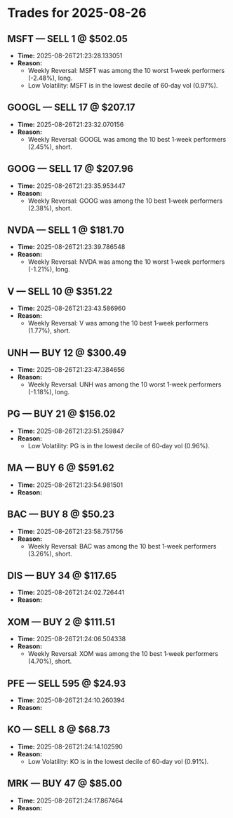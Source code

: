 # Trades for 2025-08-26

## MSFT — SELL 1 @ $502.05
- **Time:** 2025-08-26T21:23:28.133051
- **Reason:**
  - Weekly Reversal: MSFT was among the 10 worst 1‑week performers (-2.48%), long.
  - Low Volatility: MSFT is in the lowest decile of 60‑day vol (0.97%).

## GOOGL — SELL 17 @ $207.17
- **Time:** 2025-08-26T21:23:32.070156
- **Reason:**
  - Weekly Reversal: GOOGL was among the 10 best 1‑week performers (2.45%), short.

## GOOG — SELL 17 @ $207.96
- **Time:** 2025-08-26T21:23:35.953447
- **Reason:**
  - Weekly Reversal: GOOG was among the 10 best 1‑week performers (2.38%), short.

## NVDA — SELL 1 @ $181.70
- **Time:** 2025-08-26T21:23:39.786548
- **Reason:**
  - Weekly Reversal: NVDA was among the 10 worst 1‑week performers (-1.21%), long.

## V — SELL 10 @ $351.22
- **Time:** 2025-08-26T21:23:43.586960
- **Reason:**
  - Weekly Reversal: V was among the 10 best 1‑week performers (1.77%), short.

## UNH — BUY 12 @ $300.49
- **Time:** 2025-08-26T21:23:47.384656
- **Reason:**
  - Weekly Reversal: UNH was among the 10 worst 1‑week performers (-1.18%), long.

## PG — BUY 21 @ $156.02
- **Time:** 2025-08-26T21:23:51.259847
- **Reason:**
  - Low Volatility: PG is in the lowest decile of 60‑day vol (0.96%).

## MA — BUY 6 @ $591.62
- **Time:** 2025-08-26T21:23:54.981501
- **Reason:**

## BAC — BUY 8 @ $50.23
- **Time:** 2025-08-26T21:23:58.751756
- **Reason:**
  - Weekly Reversal: BAC was among the 10 best 1‑week performers (3.26%), short.

## DIS — BUY 34 @ $117.65
- **Time:** 2025-08-26T21:24:02.726441
- **Reason:**

## XOM — BUY 2 @ $111.51
- **Time:** 2025-08-26T21:24:06.504338
- **Reason:**
  - Weekly Reversal: XOM was among the 10 best 1‑week performers (4.70%), short.

## PFE — SELL 595 @ $24.93
- **Time:** 2025-08-26T21:24:10.260394
- **Reason:**

## KO — SELL 8 @ $68.73
- **Time:** 2025-08-26T21:24:14.102590
- **Reason:**
  - Low Volatility: KO is in the lowest decile of 60‑day vol (0.91%).

## MRK — BUY 47 @ $85.00
- **Time:** 2025-08-26T21:24:17.867464
- **Reason:**


